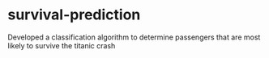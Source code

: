 # survival-prediction
Developed a classification algorithm to determine passengers that are most likely to survive the titanic crash

